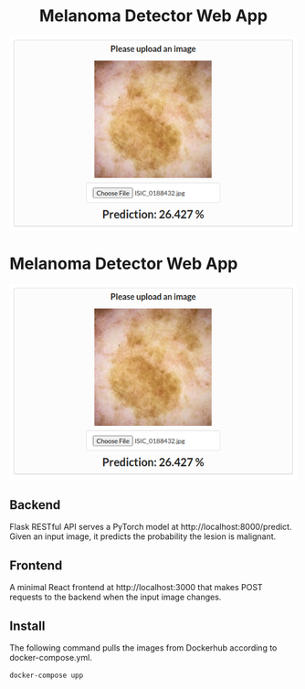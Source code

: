 <h1 align="center">Melanoma Detector Web App</h1>
<img align="center" src="melanoma-app.png" alt="image" />

# Melanoma Detector Web App

![image](melanoma-app.png)

## Backend
Flask RESTful API serves a PyTorch model at http://localhost:8000/predict. Given an input image, it predicts the probability the lesion is malignant.

## Frontend
A minimal React frontend at http://localhost:3000 that makes POST requests to the backend when the input image changes.

## Install
The following command pulls the images from Dockerhub according to docker-compose.yml.
```
docker-compose upp
```
